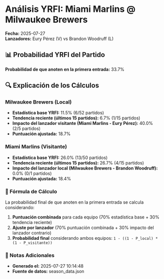 # Análisis YRFI: Miami Marlins @ Milwaukee Brewers

**Fecha:** 2025-07-27  
**Lanzadores:** Eury Pérez (V) vs Brandon Woodruff (L)

## 📊 Probabilidad YRFI del Partido

**Probabilidad de que anoten en la primera entrada:** 33.7%

## 🔍 Explicación de los Cálculos

### Milwaukee Brewers (Local)
- **Estadística base YRFI:** 11.5% (6/52 partidos)
- **Tendencia reciente (últimos 15 partidos):** 6.7% (1/15 partidos)
- **Impacto del lanzador visitante (Miami Marlins - Eury Pérez):** 40.0% (2/5 partidos)
- **Puntuación ajustada:** 18.7%

### Miami Marlins (Visitante)
- **Estadística base YRFI:** 26.0% (13/50 partidos)
- **Tendencia reciente (últimos 15 partidos):** 26.7% (4/15 partidos)
- **Impacto del lanzador local (Milwaukee Brewers - Brandon Woodruff):** 0.0% (0/1 partidos)
- **Puntuación ajustada:** 18.4%

### 📝 Fórmula de Cálculo

La probabilidad final de que anoten en la primera entrada se calcula considerando:
1. **Puntuación combinada** para cada equipo (70% estadística base + 30% tendencia reciente)
2. **Ajuste por lanzador** (70% puntuación combinada + 30% impacto del lanzador contrario)
3. **Probabilidad final** considerando ambos equipos: `1 - ((1 - P_local) * (1 - P_visitante))`

### 📌 Notas Adicionales

- **Generado el:** 2025-07-27 10:14:48
- **Fuente de datos:** season_data.json
